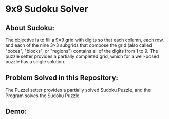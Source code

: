 # 9x9 Sudoku Solver
## About Sudoku:
The objective is to fill a 9×9 grid with digits so that each column, each row, and each of the nine 3×3 subgrids that compose the grid (also called "boxes", "blocks", or "regions") contains all of the digits from 1 to 9. The puzzle setter provides a partially completed grid, which for a well-posed puzzle has a single solution. 
## Problem Solved in this Repository:
The Puzzel setter provides a partially solved Sudoku Puzzle, and the Program solves the Sudoku Puzzle.
## Demo:
